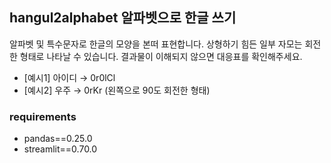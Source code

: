 ## hangul2alphabet 알파벳으로 한글 쓰기 
알파벳 및 특수문자로 한글의 모양을 본떠 표현합니다. 상형하기 힘든 일부 자모는 회전한 형태로 나타날 수 있습니다. 결과물이 이해되지 않으면 대응표를 확인해주세요.

* [예시1] 아이디 → 0r0lCl
* [예시2] 우주 → 0rKr (왼쪽으로 90도 회전한 형태)

### requirements 
* pandas==0.25.0
* streamlit==0.70.0
